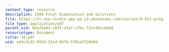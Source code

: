 ```yaml
---
content_type: resource
description: 1999 Final Examination and Solutions
file: https://ol-ocw-studio-app-qa.s3.amazonaws.com/courses/6-821-programming-languages-fall-2002/ed3c4c32091833c40bfb5701a7228b0d_34.pdf
file_type: application/pdf
parent_uid: 6da23e62-c83f-e3a7-cfbc-f2cc465cbe68
resourcetype: Document
title: 34.pdf
uid: ed3c4c32-0918-33c4-0bfb-5701a7228b0d
---
```

